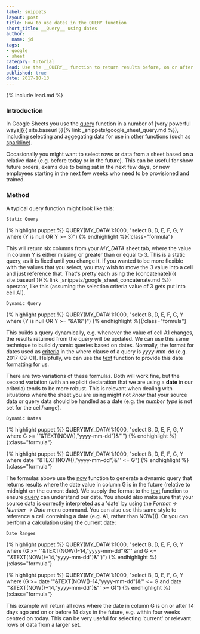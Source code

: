 ```yaml
---
label: snippets
layout: post
title: How to use dates in the QUERY function
short_title: __Query__ using dates
author:
  name: jd
tags:
- google
- sheet
category: tutorial
lead: Use the __QUERY__ function to return results before, on or after a _certain_ or _relative_, date.
published: true
date: 2017-10-13
---
```

{% include lead.md %}

### Introduction

In Google Sheets you use the [query][1] function in a number of [very powerful ways]({{ site.baseurl }}{% link _snippets/google_sheet_query.md %}), including selecting and aggegating data for use in other functions (such as [sparkline][2]).

Occasionally you might want to select rows or data from a sheet based on a relative date (e.g. before today or in the future). This can be useful for show future orders, exams due to being sat in the next few days, or new employees starting in the next few weeks who need to be provisioned and trained.

### Method

A typical query function might look like this:

    Static Query
{% highlight puppet %}
QUERY(MY_DATA!1:1000, "select B, D, E, F, G, Y where (Y is null OR Y >= 3)")
{% endhighlight %}{:class="formula"}

This will return six columns from your *MY_DATA* sheet tab, where the value in column Y is either missing or greater than or equal to 3. This is a static query, as it is fixed until you change it. If you wanted to be more flexible with the values that you select, you may wish to move the *3* value into a cell and just reference that. That's pretty each using the [concatenate]({{ site.baseurl }}{% link _snippets/google_sheet_concatenate.md %}) operator, like this (assuming the selection criteria value of 3 gets put into cell A1).

    Dynamic Query
{% highlight puppet %}
QUERY(MY_DATA!1:1000, "select B, D, E, F, G, Y where (Y is null OR Y >= "&A1&")")
{% endhighlight %}{:class="formula"}

This builds a query dynamically, e.g. whenever the value of cell A1 changes, the results returned from the query will be updated. We can use this same technique to build dynamic queries based on dates. Normally, the format for dates used as [criteria][3] in the where clause of a query is *yyyy-mm-dd* (e.g. 2017-09-01). Helpfully, we can use the [text][4] function to provide this date formatting for us.

There are two variations of these formulas. Both will work fine, but the second variation (with an explicit declaration that we are using a __date__ in our criteria) tends to be more robust. This is relevant when dealing with situations where the sheet you are using might not _know_ that your source data or query data should be handled as a date (e.g. the _number type_ is not set for the cell/range).

    Dynamic Dates
{% highlight puppet %}
QUERY(MY_DATA!1:1000, "select B, D, E, F, G, Y where G >= '"&TEXT(NOW(),"yyyy-mm-dd")&"'")
{% endhighlight %}{:class="formula"}

{% highlight puppet %}
QUERY(MY_DATA!1:1000, "select B, D, E, F, G, Y where date '"&TEXT(NOW(),"yyyy-mm-dd")&"' <= G")
{% endhighlight %}{:class="formula"}

The formulas above use the [now][5] function to generate a dynamic query that returns results where the date value in column G is in the future (relative to midnight on the current date). We supply the format to the [text][4] function to ensure [query][1] can understand our date. You should also make sure that your source data is correctly interpreted as a 'date' by using the _Format -> Number -> Date_ menu command. You can also use this same style to reference a cell containing a date (e.g. A1, rather than NOW()). Or you can perform a calculation using the current date:

    Date Ranges
{% highlight puppet %}
QUERY(MY_DATA!1:1000, "select B, D, E, F, G, Y where (G >= '"&TEXT(NOW()-14,"yyyy-mm-dd")&"' and G <= '"&TEXT(NOW()+14,"yyyy-mm-dd")&"')")
{% endhighlight %}{:class="formula"}

{% highlight puppet %}
QUERY(MY_DATA!1:1000, "select B, D, E, F, G, Y where (G >= date '"&TEXT(NOW()-14,"yyyy-mm-dd")&"' <= G and date '"&TEXT(NOW()+14,"yyyy-mm-dd")&"' >= G)")
{% endhighlight %}{:class="formula"}

This example will return all rows where the date in column G is on or after 14 days ago and on or before 14 days in the future, e.g. within four weeks centred on today. This can be very useful for selecting 'current' or relevant rows of data from a larger set.

  [1]: https://support.google.com/docs/answer/3093343 "How to use the QUERY function"
  [2]: https://support.google.com/docs/answer/3093289 "How to use the SPARKLINE function"
  [3]: https://developers.google.com/chart/interactive/docs/querylanguage?csw=1#where "The where clause in Query Language"
  [4]: https://support.google.com/docs/answer/3094139 "How to use the TEXT function"
  [5]: https://support.google.com/docs/answer/3092981 "How to use the NOW function"